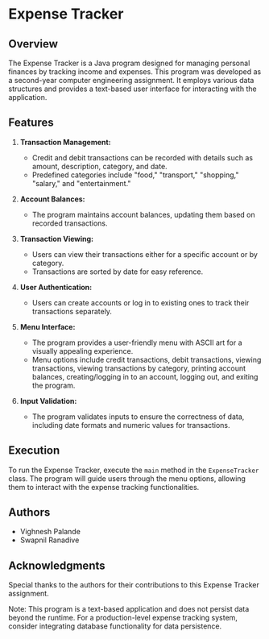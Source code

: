 # Expense Tracker

## Overview

The Expense Tracker is a Java program designed for managing personal finances by tracking income and expenses. This program was developed as a second-year computer engineering assignment. It employs various data structures and provides a text-based user interface for interacting with the application.

## Features

1. **Transaction Management:**
   - Credit and debit transactions can be recorded with details such as amount, description, category, and date.
   - Predefined categories include "food," "transport," "shopping," "salary," and "entertainment."

2. **Account Balances:**
   - The program maintains account balances, updating them based on recorded transactions.

3. **Transaction Viewing:**
   - Users can view their transactions either for a specific account or by category.
   - Transactions are sorted by date for easy reference.

4. **User Authentication:**
   - Users can create accounts or log in to existing ones to track their transactions separately.

5. **Menu Interface:**
   - The program provides a user-friendly menu with ASCII art for a visually appealing experience.
   - Menu options include credit transactions, debit transactions, viewing transactions, viewing transactions by category, printing account balances, creating/logging in to an account, logging out, and exiting the program.

6. **Input Validation:**
   - The program validates inputs to ensure the correctness of data, including date formats and numeric values for transactions.

## Execution

To run the Expense Tracker, execute the `main` method in the `ExpenseTracker` class. The program will guide users through the menu options, allowing them to interact with the expense tracking functionalities.

## Authors

- Vighnesh Palande
- Swapnil Ranadive

## Acknowledgments

Special thanks to the authors for their contributions to this Expense Tracker assignment.

Note: This program is a text-based application and does not persist data beyond the runtime. For a production-level expense tracking system, consider integrating database functionality for data persistence.
